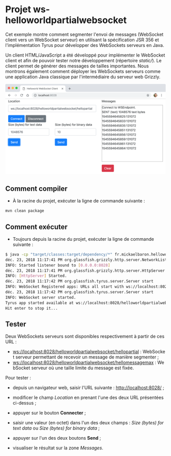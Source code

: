 # Projet ws-helloworldpartialwebsocket

Cet exemple montre comment segmenter l'envoi de messages (WebSocket client vers un WebSocket serveur) en utilisant la spécification JSR 356 et l'implémentation Tyrus pour développer des WebSockets serveurs en Java.

Un client HTML/JavaScript a été développé pour implémenter le WebSocket client et afin de pouvoir tester notre développement (répertoire _static/_). Le client permet de générer des messages de tailles importantes. Nous montrons également comment déployer les WebSockets serveurs comme une application Java classique par l'intermédiaire du serveur web Grizzly.

![HelloWorld Partial WebSocket](./images/ws-helloworldpartial.png "HelloWorld Partial WebSocket")

## Comment compiler

* À la racine du projet, exécuter la ligne de commande suivante :

```bash
mvn clean package
```

## Comment exécuter

* Toujours depuis la racine du projet, exécuter la ligne de commande suivante :

```bash
$ java -cp "target/classes:target/dependency/*" fr.mickaelbaron.helloworldpartialwebsocket.HelloworldPartialWebSocketLauncher
déc. 23, 2018 11:17:41 PM org.glassfish.grizzly.http.server.NetworkListener start
INFO: Started listener bound to [0.0.0.0:8028]
déc. 23, 2018 11:17:41 PM org.glassfish.grizzly.http.server.HttpServer start
INFO: [HttpServer] Started.
déc. 23, 2018 11:17:42 PM org.glassfish.tyrus.server.Server start
INFO: WebSocket Registered apps: URLs all start with ws://localhost:8028
déc. 23, 2018 11:17:42 PM org.glassfish.tyrus.server.Server start
INFO: WebSocket server started.
Tyrus app started available at ws://localhost:8028/helloworldpartialwebsocket
Hit enter to stop it...
```

## Tester

Deux WebSockets serveurs sont disponibles respectivement à partir de ces URL :

* <ws://localhost:8028/helloworldpartialwebsocket/hellopartial> : WebSocket serveur permettant de recevoir un message de manière segmenter ;
* <ws://localhost:8028/helloworldpartialwebsocket/hellomessagemax> : WebSocket serveur où une taille limite du message est fixée.

Pour tester :

* depuis un navigateur web, saisir l'URL suivante : <http://localhost:8028/> ;

* modificer le champ _Location_ en prenant l'une des deux URL présentées ci-dessus ;

* appuyer sur le bouton **Connecter** ;

* saisir une valeur (en octet) dans l'un des deux champs : _Size (bytes) for text data_ ou _Size (bytes) for binary data_ ;

* appuyer sur l'un des deux boutons **Send** ;

* visualiser le résultat sur la zone _Messages_.